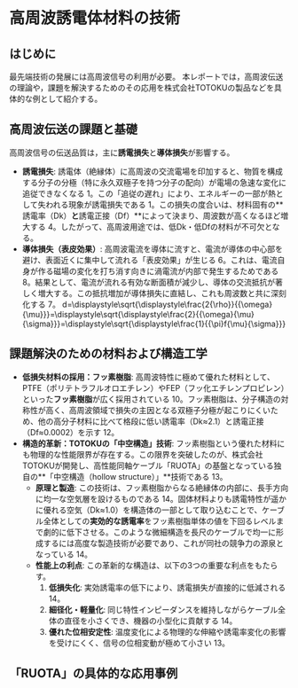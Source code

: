 # 高周波誘電体材料の技術
## はじめに
最先端技術の発展には高周波信号の利用が必要。
本レポートでは，高周波伝送の理論や，課題を解決するためのその応用を株式会社TOTOKUの製品などを具体的な例として紹介する。
## 高周波伝送の課題と基礎
高周波信号の伝送品質は，主に**誘電損失**と**導体損失**が影響する。
* **誘電損失**: 誘電体（絶縁体）に高周波の交流電場を印加すると、物質を構成する分子の分極（特に永久双極子を持つ分子の配向）が電場の急速な変化に追従できなくなる 1。この「追従の遅れ」により、エネルギーの一部が熱として失われる現象が誘電損失である 1。この損失の度合いは、材料固有の\*\*誘電率（Dk）**と**誘電正接（Df）\*\*によって決まり、周波数が高くなるほど増大する 4。したがって、高周波用途では、低Dk・低Dfの材料が不可欠となる。  
* **導体損失（表皮効果）**: 高周波電流を導体に流すと、電流が導体の中心部を避け、表面近くに集中して流れる「表皮効果」が生じる 6。これは、電流自身が作る磁場の変化を打ち消す向きに渦電流が内部で発生するためである 8。結果として、電流が流れる有効な断面積が減少し、導体の交流抵抗が著しく増大する。この抵抗増加が導体損失に直結し、これも周波数と共に深刻化する 7。
  d=\displaystyle\sqrt{\displaystyle\frac{2{\rho}}{{\omega}{\mu}}}=\displaystyle\sqrt{\displaystyle\frac{2}{{\omega}{\mu}{\sigma}}}=\displaystyle\sqrt{\displaystyle\frac{1}{{\pi}f{\mu}{\sigma}}}
## 課題解決のための材料および構造工学
* **低損失材料の採用：フッ素樹脂**: 高周波特性に極めて優れた材料として、PTFE（ポリテトラフルオロエチレン）やFEP（フッ化エチレンプロピレン）といった**フッ素樹脂**が広く採用されている 10。フッ素樹脂は、分子構造の対称性が高く、高周波領域で損失の主因となる双極子分極が起こりにくいため、他の高分子材料に比べて格段に低い誘電率（Dk≈2.1）と誘電正接（Df≈0.0002）を示す 12。  
* **構造的革新：TOTOKUの「中空構造」技術**: フッ素樹脂という優れた材料にも物理的な性能限界が存在する。この限界を突破したのが、株式会社TOTOKUが開発し、高性能同軸ケーブル「RUOTA」の基盤となっている独自の\*\*「中空構造（hollow structure）」\*\*技術である 13。  
  * **原理と製造**: この技術は、フッ素樹脂からなる絶縁体の内部に、長手方向に均一な空気層を設けるものである 14。固体材料よりも誘電特性が遥かに優れる空気（Dk≈1.0）を構造体の一部として取り込むことで、ケーブル全体としての**実効的な誘電率**をフッ素樹脂単体の値を下回るレベルまで劇的に低下させる。このような微細構造を長尺のケーブルで均一に形成するには高度な製造技術が必要であり、これが同社の競争力の源泉となっている 14。  
  * **性能上の利点**: この革新的な構造は、以下の3つの重要な利点をもたらす。  
    1. **低損失化**: 実効誘電率の低下により、誘電損失が直接的に低減される 14。  
    2. **細径化・軽量化**: 同じ特性インピーダンスを維持しながらケーブル全体の直径を小さくでき、機器の小型化に貢献する 14。  
    3. **優れた位相安定性**: 温度変化による物理的な伸縮や誘電率変化の影響を受けにくく、信号の位相変動が極めて小さい 13。
## 「RUOTA」の具体的な応用事例
